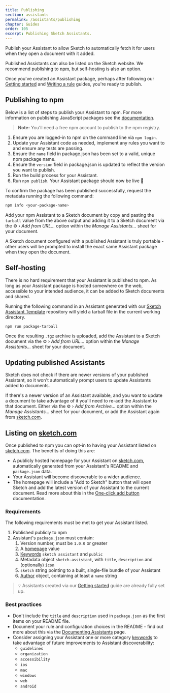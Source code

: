 ```yaml
---
title: Publishing
section: assistants
permalink: /assistants/publishing
chapter: Guides
order: 105
excerpt: Publishing Sketch Assistants.
---
```


Publish your Assistant to allow Sketch to automatically fetch it for users when they open a document with it added.

Published Assistants can also be listed on the Sketch website. We recommend publishing to [npm](https://www.npmjs.com), but self-hosting is also an option.

Once you've created an Assistant package, perhaps after following our [Getting started](/assistants/getting-started) and [Writing a rule](/assistants/writing-a-rule) guides, you're ready to publish.

## Publishing to npm

Below is a list of steps to publish your Assistant to npm. For more information on publishing JavaScript packages see the [documentation](https://docs.npmjs.com/packages-and-modules).

> **Note:** You'll need a free npm account to publish to the npm registry.

1. Ensure you are logged-in to npm on the command line via `npm login`.
1. Update your Assistant code as needed, implement any rules you want to and ensure any tests are passing.
1. Ensure the `name` field in package.json has been set to a valid, unique npm package name.
1. Ensure the `version` field in package.json is updated to reflect the version you want to publish.
1. Run the build process for your Assistant.
1. Run `npm publish`. Your Assistant package should now be live 🎉

To confirm the package has been published successfully, request the metadata running the following command:

```sh
npm info <your-package-name>
```

Add your npm Assistant to a Sketch document by copy and pasting the `tarball` value from the above output and adding it to a Sketch document via the ⚙️ › _Add from URL…_ option within the _Manage Assistants…_ sheet for your document.

A Sketch document configured with a published Assistant is truly portable - other users will be prompted to install the exact same Assistant package when they open the document.

## Self-hosting

There is no hard requirement that your Assistant is published to npm. As long as your Assistant package is hosted somewhere on the web, accessible to your intended audience, it can be added to Sketch documents and shared.

Running the following command in an Assistant generated with our [Sketch Assistant Template](https://github.com/sketch-hq/sketch-assistant-template) repository will yield a tarball file in the current working directory.

```
npm run package-tarball
```

Once the resulting `.tgz` archive is uploaded, add the Assistant to a Sketch document via the ⚙️ › _Add from URL…_ option within the _Manage Assistants…_ sheet for your document.

## Updating published Assistants

Sketch does not check if there are newer versions of your published Assistant, so it won't automatically prompt users to update Assistants added to documents.

If there's a newer version of an Assistant available, and you want to update a document to take advantage of it you'll need to re-add the Assistant to that document. Either via the ⚙️ › _Add from Archive…_ option within the _Manage Assistants…_ sheet for your document, or add the Assistant again from [sketch.com](https://www.sketch.com).

## Listing on [sketch.com](https://www.sketch.com)

Once published to npm you can opt-in to having your Assistant listed on [sketch.com](https://www.sketch.com). The benefits of doing this are:

- A publicly hosted homepage for your Assistant on [sketch.com](https://www.sketch.com), automatically generated from your Assistant's README and `package.json` data.
- Your Assistant will become discoverable to a wider audience.
- The homepage will include a "Add to Sketch" button that will open Sketch and add the latest version of your Assistant to the current document. Read more about this in the [One-click add button](/assistants/one-click-add) documentation.

### Requirements

The following requirements must be met to get your Assistant listed.

1. Published publicly to npm
1. Assistant's `package.json` must contain:
   1. Version number, must be `1.0.0` or greater
   1. A [homepage](https://docs.npmjs.com/files/package.json#homepage) value
   1. [Keywords](https://docs.npmjs.com/files/package.json#keywords) `sketch assistant` and `public`
   1. Metadata object `sketch-assistant`, with `title`, `description` and (optionally) `icon`
   1. `sketch` string pointing to a built, single-file bundle of your Assistant
   1. [Author](https://docs.npmjs.com/files/package.json#people-fields-author-contributors) object, containing at least a `name` string

> 💡 Assistants created via our [Getting started](/assistants/getting-started) guide are already fully set up.

### Best practices

- Don't include the `title` and `description` used in `package.json` as the first items on your README file.
- Document your rule and configuration choices in the README - find out more about this via the [Documenting Assistants](/assistants/documenting) page.
- Consider assigning your Assistant one or more category [keywords](https://docs.npmjs.com/files/package.json#keywords) to take advantage of future improvements to Assistant discoverability:
  - `guidelines`
  - `organization`
  - `accessibility`
  - `ios`
  - `mac`
  - `windows`
  - `web`
  - `android`
